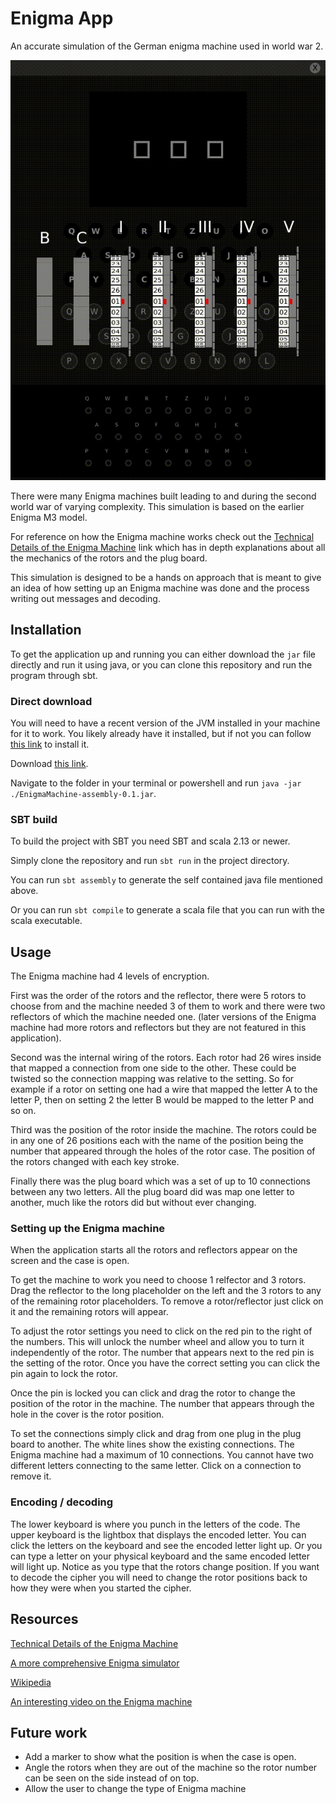 # Enigma App
An accurate simulation of the German enigma machine used in world war 2.

![Enigma demo gif](/resources/enigma-demo.gif)

There were many Enigma machines built leading to and during the second world war of varying complexity.
This simulation is based on the earlier Enigma M3 model.

For reference on how the Enigma machine works check out the
[Technical Details of the Enigma Machine](http://users.telenet.be/d.rijmenants/en/enigmatech.htm#top)
link which has in depth explanations about all the mechanics of the rotors and the plug board.

This simulation is designed to be a hands on approach that is meant to give an idea of how setting up
an Enigma machine was done and the process writing out messages and decoding.

## Installation
To get the application up and running you can either download the `jar` file directly and run it using java,
or you can clone this repository and run the program through sbt.

### Direct download
You will need to have a recent version of the JVM installed in your machine for it to work.
You likely already have it installed, but if not you can follow [this link](https://www.java.com/en/download) to install it.

Download [this link](/target/scala-2.13/EnigmaMachine-assembly-0.1.jar).

Navigate to the folder in your terminal or powershell and run `java -jar ./EnigmaMachine-assembly-0.1.jar`.

### SBT build
To build the project with SBT you need SBT and scala 2.13 or newer.

Simply clone the repository and run `sbt run` in the project directory.

You can run `sbt assembly` to generate the self contained java file mentioned above.

Or you can run `sbt compile` to generate a scala file that you can run with the scala executable.

## Usage
The Enigma machine had 4 levels of encryption.

First was the order of the rotors and the reflector,
there were 5 rotors to choose from and the machine needed 3 of them to work
and there were two reflectors of which the machine needed one.
(later versions of the Enigma machine had more rotors and reflectors but they are not featured in this application).

Second was the internal wiring of the rotors. Each rotor had 26 wires inside that mapped a connection from one side
to the other. These could be twisted so the connection mapping was relative to the setting.
So for example if a rotor on setting one had a wire that mapped the letter A to the letter P,
then on setting 2 the letter B would be mapped to the letter P and so on.

Third was the position of the rotor inside the machine. The rotors could be in any one of 26 positions each with the
name of the position being the number that appeared through the holes of the rotor case.
The position of the rotors changed with each key stroke.

Finally there was the plug board which was a set of up to 10 connections between any two letters.
All the plug board did was map one letter to another, much like the rotors did but without ever changing.

### Setting up the Enigma machine
When the application starts all the rotors and reflectors appear on the screen and the case is open.

To get the machine to work you need to choose 1 relfector and 3 rotors.
Drag the reflector to the long placeholder on the left and the 3 rotors to any of the remaining rotor placeholders.
To remove a rotor/reflector just click on it and the remaining rotors will appear.

To adjust the rotor settings you need to click on the red pin to the right of the numbers.
This will unlock the number wheel and allow you to turn it independently of the rotor.
The number that appears next to the red pin is the setting of the rotor.
Once you have the correct setting you can click the pin again to lock the rotor.

Once the pin is locked you can click and drag the rotor to change the position of the rotor in the machine.
The number that appears through the hole in the cover is the rotor position.

To set the connections simply click and drag from one plug in the plug board to another.
The white lines show the existing connections.
The Enigma machine had a maximum of 10 connections.
You cannot have two different letters connecting to the same letter.
Click on a connection to remove it.

### Encoding / decoding
The lower keyboard is where you punch in the letters of the code.
The upper keyboard is the lightbox that displays the encoded letter.
You can click the letters on the keyboard and see the encoded letter light up.
Or you can type a letter on your physical keyboard and the same encoded letter will light up.
Notice as you type that the rotors change position.
If you want to decode the cipher you will need to change the rotor positions
back to how they were when you started the cipher.

## Resources
[Technical Details of the Enigma Machine](http://users.telenet.be/d.rijmenants/en/enigmatech.htm#top)

[A more comprehensive Enigma simulator](https://summersidemakerspace.ca/projects/enigma-machine/)

[Wikipedia](https://en.wikipedia.org/wiki/Enigma_machine)

[An interesting video on the Enigma machine](https://www.youtube.com/watch?v=G2_Q9FoD-oQ)

## Future work
- Add a marker to show what the position is when the case is open.
- Angle the rotors when they are out of the machine so the rotor number can be seen on the side instead of on top.
- Allow the user to change the type of Enigma machine
